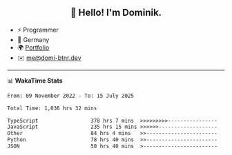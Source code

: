 <h2 align="center">👋 Hello! I'm Dominik.</h2>

- ⚡ Programmer
- 📍 Germany
- 🌍 [Portfolio](https://domi-btnr.dev)
- ✉️ [me@domi-btnr.dev](mailto://me@domi-btnr.dev)

---
📊 **WakaTime Stats**
<!--START_SECTION:waka-->

```txt
From: 09 November 2022 - To: 15 July 2025

Total Time: 1,036 hrs 32 mins

TypeScript                 378 hrs 7 mins  >>>>>>>>>----------------   36.48 %
JavaScript                 235 hrs 15 mins >>>>>>-------------------   22.70 %
Other                      84 hrs 4 mins   >>-----------------------   08.11 %
Python                     78 hrs 40 mins  >>-----------------------   07.59 %
JSON                       50 hrs 40 mins  >------------------------   04.89 %
```

<!--END_SECTION:waka-->
